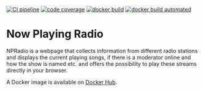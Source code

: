 [![CI pipeline](https://github.com/burned42/npradio/actions/workflows/main.yml/badge.svg)](https://github.com/burned42/npradio/actions/workflows/main.yml)
[![code coverage](https://codecov.io/gh/burned42/npradio/branch/master/graph/badge.svg)](https://codecov.io/gh/burned42/npradio)
[![docker build](https://img.shields.io/docker/cloud/build/burned42/npradio.svg)](https://hub.docker.com/r/burned42/npradio)
[![docker build automated](https://img.shields.io/docker/cloud/automated/burned42/npradio)](https://hub.docker.com/r/burned42/npradio)

Now Playing Radio
=================

NPRadio is a webpage that collects information from different radio stations
and displays the current playing songs, if there is a moderator online and
how the show is named etc. and offers the possibility to play these streams
directly in your browser.

A Docker image is available on [Docker Hub](https://hub.docker.com/r/burned42/npradio).
